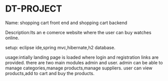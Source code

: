 # DT-PROJECT



Name: shopping cart front end  and shopping cart backend



Description:Its an e comerce website where the user can buy watches online.

setup: eclipse ide,spring mvc,hibernate,h2 database.

usage:intially landing page is loaded where login and registration links are provided.
      there are two main modules admin and user.
      admin can be able to manage categories,manage products,manage suppliers.
      user can view products,add to cart and buy the products.
            
